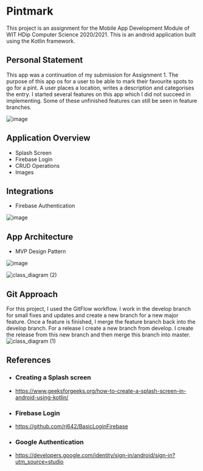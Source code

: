 # Pintmark

This project is an assignment for the Mobile App Development Module of WIT HDip Computer Science 2020/2021.
This is an android application built using the Kotlin framework. 

## Personal Statement
This app was a continuation of my submission for Assignment 1. The purpose of this app os for a user to be able to mark their favourite spots to go for a pint. A user places a location, writes a description and categorises the entry.
I started several features on this app which I did not succeed in implementing. Some of these unfinished features can still be seen in feature branches.

![image](https://user-images.githubusercontent.com/40873652/147891005-507eaa30-03b9-4c73-b2eb-d2e20eaab39e.png)

## Application Overview
- Splash Screen
- Firebase Login
- CRUD Operations
- Images



## Integrations
- Firebase Authentication

![image](https://user-images.githubusercontent.com/40873652/147890451-8d366199-fef5-4878-b328-7f171633b810.png)

## App Architecture
- MVP Design Pattern

![image](https://user-images.githubusercontent.com/40873652/147890464-6f4841af-9667-4f19-a361-b214d485872c.png)

![class_diagram (2)](https://user-images.githubusercontent.com/40873652/147891520-f5e75429-58b3-46e0-977d-0341fdd910b5.png)


## Git Approach
For this project, I used the GitFlow workflow. I work in the develop branch for small fixes and updates and create a new branch for a new major feature. Once a feature is finished, I merge the feature branch back into the develop branch. For a release I create a new branch from develop. I create the release from this new branch and then merge this branch into master.
![class_diagram (1)](https://user-images.githubusercontent.com/40873652/147891434-feb3b588-4504-44c6-9cac-8167f6ffbac6.png)



## References
- ### Creating a Splash screen
- https://www.geeksforgeeks.org/how-to-create-a-splash-screen-in-android-using-kotlin/
- ### Firebase Login
- https://github.com/rj642/BasicLoginFirebase
- ### Google Authentication
- https://developers.google.com/identity/sign-in/android/sign-in?utm_source=studio
